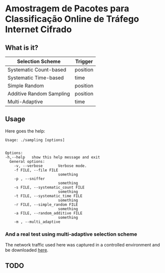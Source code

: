 Amostragem de Pacotes para Classificação Online de Tráfego Internet Cifrado
=======

What is it?
-----------


| Selection Scheme         | Trigger  |
| ------------------------ | -------- |
| Systematic Count-based   | position |
| Systematic Time-based    | time     |
| Simple Random            | position |
| Additive Random Sampling | position |
| Multi-Adaptive           | time     |


Usage
-----------

Here goes the help:

```
Usage: ./sampling [options]


Options:
-h,--help   show this help message and exit
  General options:
    -v, --verbose       Verbose mode.
    -f FILE, --file FILE
                        something
    -p , --sniffer
                        something
    -s FILE, --systematic_count FILE
                        something
    -t FILE, --systematic_time FILE
                        something
    -r FILE, --simple_random FILE
                        something
    -a FILE, --random_additive FILE
                        something
    -m , --multi_adaptive

```
### And a real test using multi-adaptive selection scheme
The network traffic used here was captured in a controlled environment and be downloaded [here](http://download_trace_usado_nos_teste.com).

TODO
-----------